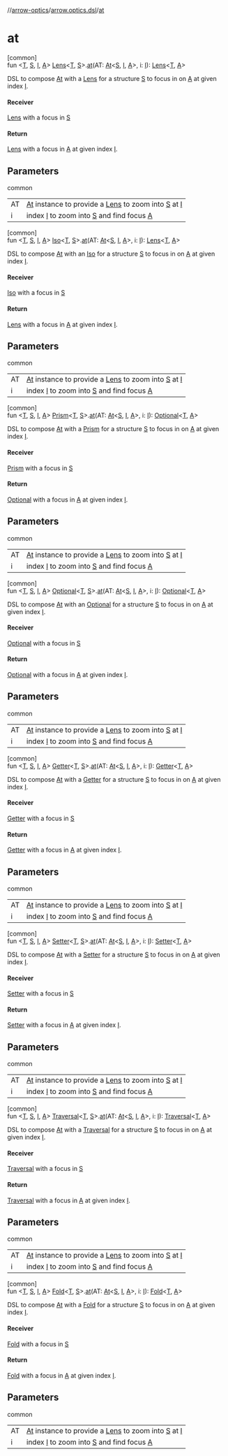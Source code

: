 //[arrow-optics](../../index.md)/[arrow.optics.dsl](index.md)/[at](at.md)

# at

[common]\
fun &lt;[T](at.md), [S](at.md), [I](at.md), [A](at.md)&gt; [Lens](../arrow.optics/index.md#-141055921%2FClasslikes%2F-617900156)&lt;[T](at.md), [S](at.md)&gt;.[at](at.md)(AT: [At](../arrow.optics.typeclasses/-at/index.md)&lt;[S](at.md), [I](at.md), [A](at.md)&gt;, i: [I](at.md)): [Lens](../arrow.optics/index.md#-141055921%2FClasslikes%2F-617900156)&lt;[T](at.md), [A](at.md)&gt;

DSL to compose [At](../arrow.optics.typeclasses/-at/index.md) with a [Lens](../arrow.optics/index.md#-141055921%2FClasslikes%2F-617900156) for a structure [S](at.md) to focus in on [A](at.md) at given index [I](at.md).

#### Receiver

[Lens](../arrow.optics/index.md#-141055921%2FClasslikes%2F-617900156) with a focus in [S](at.md)

#### Return

[Lens](../arrow.optics/index.md#-141055921%2FClasslikes%2F-617900156) with a focus in [A](at.md) at given index [I](at.md).

## Parameters

common

| | |
|---|---|
| AT | [At](../arrow.optics.typeclasses/-at/index.md) instance to provide a [Lens](../arrow.optics/index.md#-141055921%2FClasslikes%2F-617900156) to zoom into [S](at.md) at [I](at.md) |
| i | index [I](at.md) to zoom into [S](at.md) and find focus [A](at.md) |

[common]\
fun &lt;[T](at.md), [S](at.md), [I](at.md), [A](at.md)&gt; [Iso](../arrow.optics/index.md#1786632304%2FClasslikes%2F-617900156)&lt;[T](at.md), [S](at.md)&gt;.[at](at.md)(AT: [At](../arrow.optics.typeclasses/-at/index.md)&lt;[S](at.md), [I](at.md), [A](at.md)&gt;, i: [I](at.md)): [Lens](../arrow.optics/index.md#-141055921%2FClasslikes%2F-617900156)&lt;[T](at.md), [A](at.md)&gt;

DSL to compose [At](../arrow.optics.typeclasses/-at/index.md) with an [Iso](../arrow.optics/index.md#1786632304%2FClasslikes%2F-617900156) for a structure [S](at.md) to focus in on [A](at.md) at given index [I](at.md).

#### Receiver

[Iso](../arrow.optics/index.md#1786632304%2FClasslikes%2F-617900156) with a focus in [S](at.md)

#### Return

[Lens](../arrow.optics/index.md#-141055921%2FClasslikes%2F-617900156) with a focus in [A](at.md) at given index [I](at.md).

## Parameters

common

| | |
|---|---|
| AT | [At](../arrow.optics.typeclasses/-at/index.md) instance to provide a [Lens](../arrow.optics/index.md#-141055921%2FClasslikes%2F-617900156) to zoom into [S](at.md) at [I](at.md) |
| i | index [I](at.md) to zoom into [S](at.md) and find focus [A](at.md) |

[common]\
fun &lt;[T](at.md), [S](at.md), [I](at.md), [A](at.md)&gt; [Prism](../arrow.optics/index.md#1394331700%2FClasslikes%2F-617900156)&lt;[T](at.md), [S](at.md)&gt;.[at](at.md)(AT: [At](../arrow.optics.typeclasses/-at/index.md)&lt;[S](at.md), [I](at.md), [A](at.md)&gt;, i: [I](at.md)): [Optional](../arrow.optics/index.md#-1955528147%2FClasslikes%2F-617900156)&lt;[T](at.md), [A](at.md)&gt;

DSL to compose [At](../arrow.optics.typeclasses/-at/index.md) with a [Prism](../arrow.optics/index.md#1394331700%2FClasslikes%2F-617900156) for a structure [S](at.md) to focus in on [A](at.md) at given index [I](at.md).

#### Receiver

[Prism](../arrow.optics/index.md#1394331700%2FClasslikes%2F-617900156) with a focus in [S](at.md)

#### Return

[Optional](../arrow.optics/index.md#-1955528147%2FClasslikes%2F-617900156) with a focus in [A](at.md) at given index [I](at.md).

## Parameters

common

| | |
|---|---|
| AT | [At](../arrow.optics.typeclasses/-at/index.md) instance to provide a [Lens](../arrow.optics/index.md#-141055921%2FClasslikes%2F-617900156) to zoom into [S](at.md) at [I](at.md) |
| i | index [I](at.md) to zoom into [S](at.md) and find focus [A](at.md) |

[common]\
fun &lt;[T](at.md), [S](at.md), [I](at.md), [A](at.md)&gt; [Optional](../arrow.optics/index.md#-1955528147%2FClasslikes%2F-617900156)&lt;[T](at.md), [S](at.md)&gt;.[at](at.md)(AT: [At](../arrow.optics.typeclasses/-at/index.md)&lt;[S](at.md), [I](at.md), [A](at.md)&gt;, i: [I](at.md)): [Optional](../arrow.optics/index.md#-1955528147%2FClasslikes%2F-617900156)&lt;[T](at.md), [A](at.md)&gt;

DSL to compose [At](../arrow.optics.typeclasses/-at/index.md) with an [Optional](../arrow.optics/index.md#-1955528147%2FClasslikes%2F-617900156) for a structure [S](at.md) to focus in on [A](at.md) at given index [I](at.md).

#### Receiver

[Optional](../arrow.optics/index.md#-1955528147%2FClasslikes%2F-617900156) with a focus in [S](at.md)

#### Return

[Optional](../arrow.optics/index.md#-1955528147%2FClasslikes%2F-617900156) with a focus in [A](at.md) at given index [I](at.md).

## Parameters

common

| | |
|---|---|
| AT | [At](../arrow.optics.typeclasses/-at/index.md) instance to provide a [Lens](../arrow.optics/index.md#-141055921%2FClasslikes%2F-617900156) to zoom into [S](at.md) at [I](at.md) |
| i | index [I](at.md) to zoom into [S](at.md) and find focus [A](at.md) |

[common]\
fun &lt;[T](at.md), [S](at.md), [I](at.md), [A](at.md)&gt; [Getter](../arrow.optics/-getter/index.md)&lt;[T](at.md), [S](at.md)&gt;.[at](at.md)(AT: [At](../arrow.optics.typeclasses/-at/index.md)&lt;[S](at.md), [I](at.md), [A](at.md)&gt;, i: [I](at.md)): [Getter](../arrow.optics/-getter/index.md)&lt;[T](at.md), [A](at.md)&gt;

DSL to compose [At](../arrow.optics.typeclasses/-at/index.md) with a [Getter](../arrow.optics/-getter/index.md) for a structure [S](at.md) to focus in on [A](at.md) at given index [I](at.md).

#### Receiver

[Getter](../arrow.optics/-getter/index.md) with a focus in [S](at.md)

#### Return

[Getter](../arrow.optics/-getter/index.md) with a focus in [A](at.md) at given index [I](at.md).

## Parameters

common

| | |
|---|---|
| AT | [At](../arrow.optics.typeclasses/-at/index.md) instance to provide a [Lens](../arrow.optics/index.md#-141055921%2FClasslikes%2F-617900156) to zoom into [S](at.md) at [I](at.md) |
| i | index [I](at.md) to zoom into [S](at.md) and find focus [A](at.md) |

[common]\
fun &lt;[T](at.md), [S](at.md), [I](at.md), [A](at.md)&gt; [Setter](../arrow.optics/index.md#744232174%2FClasslikes%2F-617900156)&lt;[T](at.md), [S](at.md)&gt;.[at](at.md)(AT: [At](../arrow.optics.typeclasses/-at/index.md)&lt;[S](at.md), [I](at.md), [A](at.md)&gt;, i: [I](at.md)): [Setter](../arrow.optics/index.md#744232174%2FClasslikes%2F-617900156)&lt;[T](at.md), [A](at.md)&gt;

DSL to compose [At](../arrow.optics.typeclasses/-at/index.md) with a [Setter](../arrow.optics/index.md#744232174%2FClasslikes%2F-617900156) for a structure [S](at.md) to focus in on [A](at.md) at given index [I](at.md).

#### Receiver

[Setter](../arrow.optics/index.md#744232174%2FClasslikes%2F-617900156) with a focus in [S](at.md)

#### Return

[Setter](../arrow.optics/index.md#744232174%2FClasslikes%2F-617900156) with a focus in [A](at.md) at given index [I](at.md).

## Parameters

common

| | |
|---|---|
| AT | [At](../arrow.optics.typeclasses/-at/index.md) instance to provide a [Lens](../arrow.optics/index.md#-141055921%2FClasslikes%2F-617900156) to zoom into [S](at.md) at [I](at.md) |
| i | index [I](at.md) to zoom into [S](at.md) and find focus [A](at.md) |

[common]\
fun &lt;[T](at.md), [S](at.md), [I](at.md), [A](at.md)&gt; [Traversal](../arrow.optics/index.md#153853783%2FClasslikes%2F-617900156)&lt;[T](at.md), [S](at.md)&gt;.[at](at.md)(AT: [At](../arrow.optics.typeclasses/-at/index.md)&lt;[S](at.md), [I](at.md), [A](at.md)&gt;, i: [I](at.md)): [Traversal](../arrow.optics/index.md#153853783%2FClasslikes%2F-617900156)&lt;[T](at.md), [A](at.md)&gt;

DSL to compose [At](../arrow.optics.typeclasses/-at/index.md) with a [Traversal](../arrow.optics/index.md#153853783%2FClasslikes%2F-617900156) for a structure [S](at.md) to focus in on [A](at.md) at given index [I](at.md).

#### Receiver

[Traversal](../arrow.optics/index.md#153853783%2FClasslikes%2F-617900156) with a focus in [S](at.md)

#### Return

[Traversal](../arrow.optics/index.md#153853783%2FClasslikes%2F-617900156) with a focus in [A](at.md) at given index [I](at.md).

## Parameters

common

| | |
|---|---|
| AT | [At](../arrow.optics.typeclasses/-at/index.md) instance to provide a [Lens](../arrow.optics/index.md#-141055921%2FClasslikes%2F-617900156) to zoom into [S](at.md) at [I](at.md) |
| i | index [I](at.md) to zoom into [S](at.md) and find focus [A](at.md) |

[common]\
fun &lt;[T](at.md), [S](at.md), [I](at.md), [A](at.md)&gt; [Fold](../arrow.optics/-fold/index.md)&lt;[T](at.md), [S](at.md)&gt;.[at](at.md)(AT: [At](../arrow.optics.typeclasses/-at/index.md)&lt;[S](at.md), [I](at.md), [A](at.md)&gt;, i: [I](at.md)): [Fold](../arrow.optics/-fold/index.md)&lt;[T](at.md), [A](at.md)&gt;

DSL to compose [At](../arrow.optics.typeclasses/-at/index.md) with a [Fold](../arrow.optics/-fold/index.md) for a structure [S](at.md) to focus in on [A](at.md) at given index [I](at.md).

#### Receiver

[Fold](../arrow.optics/-fold/index.md) with a focus in [S](at.md)

#### Return

[Fold](../arrow.optics/-fold/index.md) with a focus in [A](at.md) at given index [I](at.md).

## Parameters

common

| | |
|---|---|
| AT | [At](../arrow.optics.typeclasses/-at/index.md) instance to provide a [Lens](../arrow.optics/index.md#-141055921%2FClasslikes%2F-617900156) to zoom into [S](at.md) at [I](at.md) |
| i | index [I](at.md) to zoom into [S](at.md) and find focus [A](at.md) |
